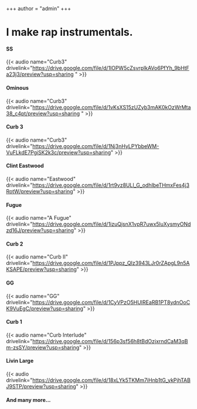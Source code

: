 +++
author = "admin"
+++

# I make rap instrumentals.

#### SS 

{{< audio name="Curb3" drivelink="https://drive.google.com/file/d/1lOPW5cZsvrplkAVo6PfYh_9bHtFa23j3/preview?usp=sharing
" >}}

#### Ominous

{{< audio name="Curb3" drivelink="https://drive.google.com/file/d/1vKsXS15zUZyb3mAK0kOzWrMta38_c4pt/preview?usp=sharing
" >}}

#### Curb 3

{{< audio name="Curb3" drivelink="https://drive.google.com/file/d/1Nj3nHyLPYbbeWM-VuFLkdE7PgiSK2k3c/preview?usp=sharing" >}}


#### Clint Eastwood

{{< audio name="Eastwood" drivelink="https://drive.google.com/file/d/1rt9vz8ULl_G_odhIbeTHmxFes4j3RotW/preview?usp=sharing" >}}

#### Fugue

{{< audio name="A Fugue" drivelink="https://drive.google.com/file/d/1izuQjsnX1vpR7uwx5luXysmyONdzd16J/preview?usp=sharing" >}}

#### Curb 2

{{< audio name="Curb II" drivelink="https://drive.google.com/file/d/1PJppz_QIz3943LJr0rZApgL9n5AKSAPE/preview?usp=sharing" >}}


#### GG

{{< audio name="GG" drivelink="https://drive.google.com/file/d/1CyVPzO5HUIREaRB1PT8ydnOoCK9VuEgC/preview?usp=sharing" >}}

#### Curb 1

{{< audio name="Curb Interlude" drivelink="https://drive.google.com/file/d/156p3sf56h8tBdOzjxrndCaM3qBm-zsSY/preview?usp=sharing" >}}

#### Livin Large

{{< audio drivelink="https://drive.google.com/file/d/18xLYk5TKMm7iHnb1tG_ykPjhTABJ9STP/preview?usp=sharing" >}}

#### And many more...
